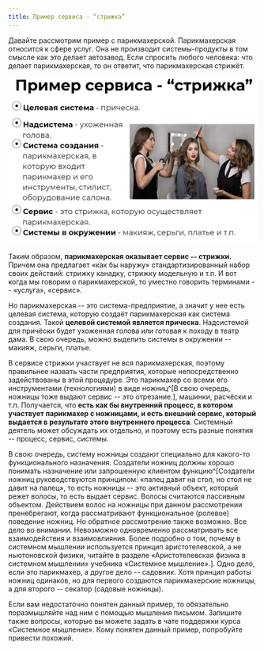 ```yaml
---
title: Пример сервиса - “стрижка”
---
```


Давайте рассмотрим пример с парикмахерской. Парикмахерская относится к
сфере услуг. Она не производит системы-продукты в том смысле как это
делает автозавод. Если спросить любого человека: что делает
парикмахерская, то он ответит, что парикмахерская стрижёт.


![](10-service-example-haircut-12.png)


Таким образом, **парикмахерская оказывает сервис -- стрижки.** Причем
она предлагает «как бы наружу» стандартизированный набор своих действий:
стрижку канадку, стрижку модельную и т.п. И вот когда мы говорим о
парикмахерской, то уместно говорить терминами -- «услуга», «сервис».

Но парикмахерская -- это система-предприятие, а значит у нее есть
целевая система, которую создаёт парикмахерская как система создания.
Такой **целевой системой является прическа**. Надсистемой для причёски
будет ухоженная голова или готовая к походу в театр дама. В свою
очередь, можно выделить системы в окружении -- макияж, серьги, платье.

В сервисе стрижки участвует не вся парикмахерская, поэтому правильнее
назвать части предприятия, которые непосредственно задействованы в этой
процедуре. Это парикмахер со всеми его инструментами (технологиями) в
виде ножниц^[В свою очередь, ножницы тоже выдают сервис
-- это отрезание.], машинки, расчёски и т.п. Получается,
что **есть как бы внутренний процесс, в котором участвует парикмахер с
ножницами, и есть внешний сервис, который выдается в результате этого
внутреннего процесса**. Системный деятель может обсуждать их отдельно, и
поэтому есть разные понятия -- процесс, сервис, системы.

В свою очередь, систему ножницы создают специально для какого-то
функционального назначения. Создатели ножниц должны хорошо понимать
назначение или запрошенную клиентом функцию^[Создатели
ножниц руководствуются принципом: «палец давит на стол, но стол не давит
на палец», то есть ножницы -- это активный объект, который режет волосы,
то есть выдает сервис. Волосы считаются пассивным объектом. Действием
волос на ножницы при данном рассмотрении пренебрегают, когда
рассматривают функциональное (ролевое) поведение ножниц. Но обратное
рассмотрение также возможно. Все дело во внимании. Невозможно
одновременно рассматривать все взаимодействия и взаимовлияния. Более
подробно о том, почему в системном мышлении используется принцип
аристотелевской, а не ньютоновской физики, читайте в разделе
«Аристотелевская физика в системном мышлении» учебника «Системное
мышление».]. Одно дело, если это парикмахер, а другое
дело -- садовник. Хотя принцип работы ножниц одинаков, но для первого
создаются парикмахерские ножницы, а для второго -- секатор (садовые
ножницы).

Если вам недостаточно понятен данный пример, то обязательно
поразмышляйте над ним с помощью мышления письмом. Запишите также
вопросы, которые вы можете задать в чате поддержки курса «Системное
мышление». Кому понятен данный пример, попробуйте привести похожий.
